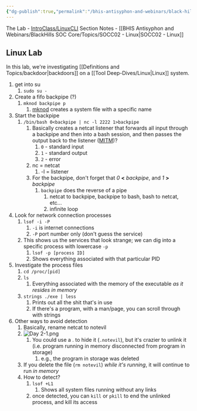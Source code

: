 ```yaml
---
{"dg-publish":true,"permalink":"/bhis-antisyphon-and-webinars/black-hills-soc-core/labs/bhis-socc-lab-linux-cli/"}
---
```


The Lab - [IntroClass/LinuxCLI](https://github.com/strandjs/IntroLabs/blob/master/IntroClassFiles/Tools/IntroClass/LinuxCLI/LinuxCLI.md)
Section Notes - [[BHIS Antisyphon and Webinars/BlackHills SOC Core/Topics/SOCC02 - Linux\|SOCC02 - Linux]]
## Linux Lab
In this lab, we're investigating [[Definitions and Topics/backdoor\|backdoors]] on a [[Tool Deep-Dives/Linux\|Linux]] system.
1. get into su
	1. `sudo su -`
2. Create a fifo backpipe (?)
	1. `mknod backpipe p`
		1. [mknod](https://man7.org/linux/man-pages/man2/mknod.2.html) creates a system file with a specific name
3. Start the backpipe
	1. `/bin/bash 0<backpipe | nc -l 2222 1>backpipe`
		1. Basically creates a netcat listener that forwards all input through a backpipe and then into a bash session, and then passes the output back to the listener ([MITM](https://ccnadefinitions.com/ccna/20-definitions/mitm-on-path/))?
			1. `0` - standard input
			2. `1` - standard output
			3. `2` - error
		2. nc = netcat
			1. -l = listener
		3. For the backpipe, don't forget that *0* **<** *backpipe*, and *1* **>** *backpipe*
			1. `backpipe` does the reverse of a pipe
				1. netcat to backpipe, backpipe to bash, bash to netcat, etc...
				2. infinite loop
4. Look for network connection processes
	1. `lsof -i -P`
		1. `-i` is internet connections
		2. `-P` port number only (don't guess the service)
	2. This shows us the services that look strange; we can dig into a specific process with lowercase `-p`
		1. `lsof -p [process ID]`
		2. Shows everything associated with that particular PID
5. Investigate the process files
	1. `cd /proc/[pid]`
	2. `ls`
		1. Everything associated with the memory of the executable *as it resides in memory*
	3. `strings ./exe | less`
		1. Prints out all the shit that's in use
		2. If there's a program, with a man/page, you can scroll through with strings
6. Other ways to avoid detection
	1. Basically, rename netcat to notevil
	2. ![Day 2-1.png](/img/user/Attachments/Day%202-1.png)
		1. You could use a . to hide it (`.notevil`), but it's crazier to unlink it (i.e. program running in memory disconnected from program in storage)
			1. e.g., the program in storage was deleted
	3. If you delete the file (`rm notevil`) *while it's running*, it will continue to run *in memory*
	4. How to detect?
		1. `lsof +L1`
			1. Shows all system files running without any links
		2. once detected, you can `kill` or `pkill` to end the unlinked process, and kill its access
